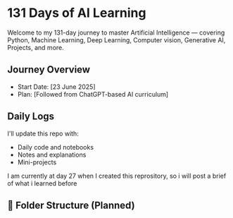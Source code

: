 #  131 Days of AI Learning 

Welcome to my 131-day journey to master Artificial Intelligence — covering Python, Machine Learning, Deep Learning, Computer vision, Generative AI, Projects, and more.

##  Journey Overview
-  Start Date: [23 June 2025]
-  Plan: [Followed from ChatGPT-based AI curriculum]

##  Daily Logs
I'll update this repo with:
-  Daily code and notebooks
-  Notes and explanations
-  Mini-projects

I am currently at day 27 when I created this reprository, so i will post a brief of what i learned before

## 📂 Folder Structure (Planned)

